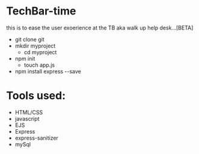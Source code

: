 # TechBar-time
this is to ease the user exoerience at the TB aka walk up help desk...[BETA]

* git clone git
* mkdir myproject
    * cd myproject
* npm init
    * touch app.js
* npm install express --save

# Tools used:
* HTML/CSS
* javascript
* EJS
* Express
* express-sanitizer
* mySql
